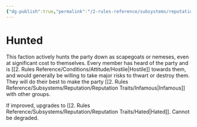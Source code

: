 ```yaml
---
{"dg-publish":true,"permalink":"/2-rules-reference/subsystems/reputation/reputation-traits/hunted/","noteIcon":""}
---
```


# Hunted

This faction actively hunts the party down as scapegoats or nemeses, even at significant cost to themselves. Every member has heard of the party and is [[2. Rules Reference/Conditions/Attitude/Hostile\|Hostile]] towards them, and would generally be willing to take major risks to thwart or destroy them. They will do their best to make the party [[2. Rules Reference/Subsystems/Reputation/Reputation Traits/Infamous\|Infamous]] with other groups.

If improved, upgrades to [[2. Rules Reference/Subsystems/Reputation/Reputation Traits/Hated\|Hated]].
Cannot be degraded.